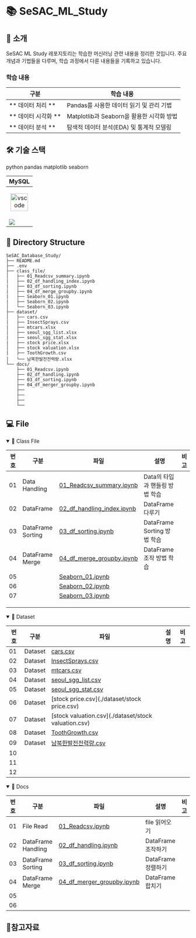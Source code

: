 # 📚 SeSAC_ML_Study

## 📖 소개

SeSAC ML Study 레포지토리는 학습한 머신러닝 관련 내용을 정리한 것입니다. 주요 개념과 기법들을 다루며, 학습 과정에서 다룬 내용들을 기록하고 있습니다.


### 학습 내용

|구분|학습 내용|
|--|--|
| ** 데이터 처리 ** |Pandas를 사용한 데이터 읽기 및 관리 기법|
| ** 데이터 시각화 ** |Matplotlib과 Seaborn을 활용한 시각화 방법|
| ** 데이터 분석 ** |탐색적 데이터 분석(EDA) 및 통계적 모델링|

## 🛠️ 기술 스택
python
pandas
matplotlib
seaborn

|<center>MySQL</center>|
|--|
|<p align="center"><img alt="vscode" src="./icons/MySQL-Dark.svg" width="48"></p>| 
|<img src="https://img.shields.io/badge/mysql-4479A1.svg?style=for-the-badge&logo=mysql&logoColor=white">|

## 📂 Directory Structure

```plaintext
SeSAC_Database_Study/
├── README.md 
├── .env
├── class_file/
│   ├── 01_Readcsv_summary.ipynb
|   ├── 02_df_handling_index.ipynb
|   ├── 03_df_sorting.ipynb
|   ├── 04_df_merge_groupby.ipynb
|   ├── Seaborn_01.ipynb
|   ├── Seaborn_02.ipynb
│   └── Seaborn_03.ipynb
├── dataset/
│   ├── cars.csv
|   ├── InsectSprays.csv
|   ├── mtcars.xlsx
│   ├── seoul_sgg_list.xlsx
|   ├── seoul_sgg_stat.xlsx
|   ├── stock price.xlsx
│   ├── stock valuation.xlsx
|   ├── ToothGrowth.csv
│   └── 남북한발전전력량.xlsx
└── docs/
    ├── 01_Readcsv.ipynb
    ├── 02_df_handling.ipynb
    ├── 03_df_sorting.ipynb
    ├── 04_df_merger_groupby.ipynb
    ├── 
    ├──
    ├──   
    └── 

```

## 💻 File

<details open>
<summary>📝 Class File </summary>

|번호|구분|파일|설명|비고|
|--|--|--|--|--|
|01|Data Handling|[01_Readcsv_summary.ipynb](./class_file/01_Readcsv_summary.ipynb)|Data의 타입과 핸들링 방법 학습||
|02|DataFrame|[02_df_handling_index.ipynb](./class_file/02_df_handling_index.ipynb)|DataFrame 다루기||
|03|DataFrame Sorting|[03_df_sorting.ipynb](./class_file/03_df_sorting.ipynb)|DataFrame Sorting 방법 학습||
|04|DataFrame Merge|[04_df_merge_groupby.ipynb](./class_file/04_df_merge_groupby.ipynb)|DataFrame 조작 방법 학습||
|05||[Seaborn_01.ipynb](./class_file/Seaborn_01.ipynb)|||
|06||[Seaborn_02.ipynb](./class_file/Seaborn_02.ipynb)|||
|07||[Seaborn_03.ipynb](./class_file/Seaborn_03.ipynb)|||
||||||
||||||
||||||

</details>

<details open>
<summary>💾 Dataset </summary>

|번호|구분|파일|설명|비고|
|--|--|--|--|--|
|01|Dataset|[cars.csv](./dataset/cars.csv)|||
|02|Dataset|[InsectSprays.csv](./dataset/InsectSprays.csv)|||
|03|Dataset|[mtcars.csv](./dataset/mtcars.csv)|||
|04|Dataset|[seoul_sgg_list.csv](./dataset/seoul_sgg_list.csv)|||
|05|Dataset|[seoul_sgg_stat.csv](./dataset/seoul_sgg_stat.csv)|||
|06|Dataset|[stock price.csv](./dataset/stock price.csv)|||
|07|Dataset|[stock valuation.csv](./dataset/stock valuation.csv)|||
|08|Dataset|[ToothGrowth.csv](./dataset/ToothGrowth.csv)|||
|09|Dataset|[남북한발전전력량.csv](./dataset/남북한발전전력량.csv)|||
|10|||||
|11|||||
|12|||||

</details>

<details open>
<summary>📄 Docs </summary>

|번호|구분|파일|설명|비고|
|--|--|--|--|--|
|01|File Read|[01_Readcsv.ipynb](./docs/01_Readcsv.ipynb)|file 읽어오기||
|02|DataFrame Handling|[02_df_handling.ipynb](./docs/02_df_handling.ipynb)|DataFrame 조작하기||
|03|DataFrame Sorting|[03_df_sorting.ipynb](./docs/03_df_sorting.ipynb)|DataFrame 정렬하기||
|04|DataFrame Merge|[04_df_merger_groupby.ipynb](./docs/04_df_merger_groupby.ipynb)|DataFrame 합치기||
|05|||||
|06|||||

</details>

## 📝참고자료
